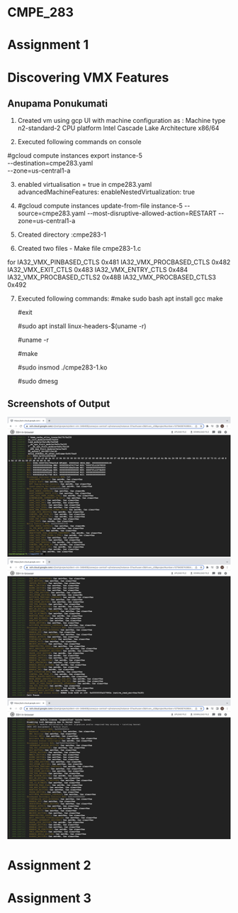 # CMPE_283

# Assignment 1

# Discovering VMX Features

## Anupama Ponukumati

1. Created vm using gcp UI with machine configuration as :
Machine type n2-standard-2
CPU platform Intel Cascade Lake Architecture x86/64

2. Executed following commands on console

#gcloud compute instances export instance-5 \
--destination=cmpe283.yaml \
--zone=us-central1-a

3. enabled virtualisation = true in cmpe283.yaml
advancedMachineFeatures: enableNestedVirtualization: true


4. #gcloud compute instances update-from-file instance-5 --source=cmpe283.yaml --most-disruptive-allowed-action=RESTART --zone=us-central1-a


5. Created directory :cmpe283-1

6. Created two files - 
Make file
cmpe283-1.c

for IA32_VMX_PINBASED_CTLS 0x481 IA32_VMX_PROCBASED_CTLS 0x482 IA32_VMX_EXIT_CTLS 0x483 IA32_VMX_ENTRY_CTLS 0x484
IA32_VMX_PROCBASED_CTLS2 0x48B IA32_VMX_PROCBASED_CTLS3 0x492

7. Executed following commands:
#make sudo bash apt install gcc make

    #exit

    #sudo apt install linux-headers-$(uname -r)

    #uname -r

    #make

    #sudo insmod ./cmpe283-1.ko

    #sudo dmesg

## Screenshots of Output

![Screenshot 1](outputImages/img1.png)
![Screenshot 2](outputImages/img2.png)
![Screenshot 3](outputImages/img3.png)



# Assignment 2



# Assignment 3





